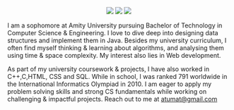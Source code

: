 <p align="center">
<img src="https://img.shields.io/badge/Aarti Mattoo-blue">
<img src="https://badges.frapsoft.com/os/v1/Open-Source.svg?v=103">
<img src="https://img.shields.io/badge/Contributions-Welcome-brightgreen">

</p>


I am a sophomore at Amity University pursuing Bachelor of Technology in Computer Science & Engineering. 
I love to dive deep into designing data structures and implement them in Java. Besides 
my university curriculum, I often find myself thinking & learning about algorithms, and analysing them using 
time & space complexity. My interest also lies in Web development.


As part of my university coursework & projects, I have also worked in C++,C,HTML, CSS and SQL. While in school,
I was ranked 791 worldwide in the International Informatics Olympiad in 2010. 
I am eager to apply my problem solving skills and strong CS fundamentals while working on challenging
& impactful projects. 
Reach out to me at atumat@gmail.com

